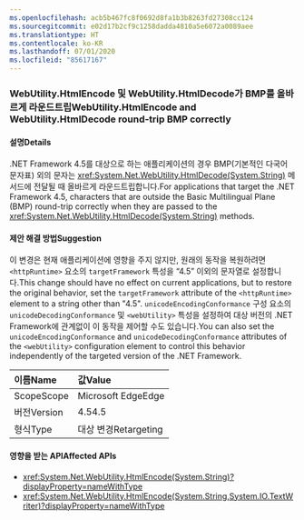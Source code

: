 ```yaml
---
ms.openlocfilehash: acb5b467fc8f0692d8fa1b3b8263fd27308cc124
ms.sourcegitcommit: e02d17b2cf9c1258dadda4810a5e6072a0089aee
ms.translationtype: HT
ms.contentlocale: ko-KR
ms.lasthandoff: 07/01/2020
ms.locfileid: "85617167"
---
```

### <a name="webutilityhtmlencode-and-webutilityhtmldecode-round-trip-bmp-correctly"></a><span data-ttu-id="02a8a-101">WebUtility.HtmlEncode 및 WebUtility.HtmlDecode가 BMP를 올바르게 라운드트립</span><span class="sxs-lookup"><span data-stu-id="02a8a-101">WebUtility.HtmlEncode and WebUtility.HtmlDecode round-trip BMP correctly</span></span>

#### <a name="details"></a><span data-ttu-id="02a8a-102">설명</span><span class="sxs-lookup"><span data-stu-id="02a8a-102">Details</span></span>

<span data-ttu-id="02a8a-103">.NET Framework 4.5를 대상으로 하는 애플리케이션의 경우 BMP(기본적인 다국어 문자표) 외의 문자는 <xref:System.Net.WebUtility.HtmlDecode(System.String)> 메서드에 전달될 때 올바르게 라운드트립합니다.</span><span class="sxs-lookup"><span data-stu-id="02a8a-103">For applications that target the .NET Framework 4.5, characters that are outside the Basic Multilingual Plane (BMP) round-trip correctly when they are passed to the <xref:System.Net.WebUtility.HtmlDecode(System.String)> methods.</span></span>

#### <a name="suggestion"></a><span data-ttu-id="02a8a-104">제안 해결 방법</span><span class="sxs-lookup"><span data-stu-id="02a8a-104">Suggestion</span></span>

<span data-ttu-id="02a8a-105">이 변경은 현재 애플리케이션에 영향을 주지 않지만, 원래의 동작을 복원하려면 `<httpRuntime>` 요소의 `targetFramework` 특성을 “4.5” 이외의 문자열로 설정합니다.</span><span class="sxs-lookup"><span data-stu-id="02a8a-105">This change should have no effect on current applications, but to restore the original behavior, set the `targetFramework` attribute of the `<httpRuntime>` element to a string other than "4.5".</span></span> <span data-ttu-id="02a8a-106">`unicodeEncodingConformance` 구성 요소의 `unicodeDecodingConformance` 및 `<webUtility>` 특성을 설정하여 대상 버전의 .NET Framework에 관계없이 이 동작을 제어할 수도 있습니다.</span><span class="sxs-lookup"><span data-stu-id="02a8a-106">You can also set the `unicodeEncodingConformance` and `unicodeDecodingConformance` attributes of the `<webUtility>` configuration element to control this behavior independently of the targeted version of the .NET Framework.</span></span>

| <span data-ttu-id="02a8a-107">이름</span><span class="sxs-lookup"><span data-stu-id="02a8a-107">Name</span></span>    | <span data-ttu-id="02a8a-108">값</span><span class="sxs-lookup"><span data-stu-id="02a8a-108">Value</span></span>       |
|:--------|:------------|
| <span data-ttu-id="02a8a-109">Scope</span><span class="sxs-lookup"><span data-stu-id="02a8a-109">Scope</span></span>   | <span data-ttu-id="02a8a-110">Microsoft Edge</span><span class="sxs-lookup"><span data-stu-id="02a8a-110">Edge</span></span>        |
| <span data-ttu-id="02a8a-111">버전</span><span class="sxs-lookup"><span data-stu-id="02a8a-111">Version</span></span> | <span data-ttu-id="02a8a-112">4.5</span><span class="sxs-lookup"><span data-stu-id="02a8a-112">4.5</span></span>         |
| <span data-ttu-id="02a8a-113">형식</span><span class="sxs-lookup"><span data-stu-id="02a8a-113">Type</span></span>    | <span data-ttu-id="02a8a-114">대상 변경</span><span class="sxs-lookup"><span data-stu-id="02a8a-114">Retargeting</span></span> |

#### <a name="affected-apis"></a><span data-ttu-id="02a8a-115">영향을 받는 API</span><span class="sxs-lookup"><span data-stu-id="02a8a-115">Affected APIs</span></span>

- <xref:System.Net.WebUtility.HtmlEncode(System.String)?displayProperty=nameWithType>
- <xref:System.Net.WebUtility.HtmlEncode(System.String,System.IO.TextWriter)?displayProperty=nameWithType>
